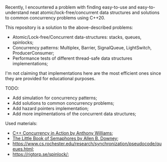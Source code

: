 Recently, I encountered a problem with finding easy-to-use and easy-to-understand neat atomic/lock-free/concurrent data structures and solutions to common concurrency problems using C++20.

This repository is a solution to the above-described problems:
- Atomic/Lock-free/Concurrent data-structures: stacks, queues, spinlocks;
- Concurrency patterns: Multiplex, Barrier, SignalQueue, LightSwitch, ProducerConsumer;
- Performance tests of different thread-safe data structures implementations;

I'm not claiming that implementations here are the most efficient ones since they are provided for educational purposes.

TODO:
- Add simulation for concurrency patterns;
- Add solutions to common concurrency problems;
- Add hazard pointers implementation;
- Add more implmentations of the concurrent data structures;

Used materials:
- [C++ Concurrency in Action by Anthony Williams](https://www.bogotobogo.com/cplusplus/files/CplusplusConcurrencyInAction_PracticalMultithreading.pdf);
- [The Little Book of Semaphores by Allen B. Downey](https://greenteapress.com/semaphores/LittleBookOfSemaphores.pdf);
- https://www.cs.rochester.edu/research/synchronization/pseudocode/queues.html;
- https://rigtorp.se/spinlock/;